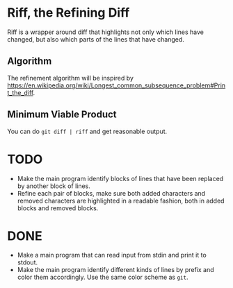# Riff, the Refining Diff

Riff is a wrapper around diff that highlights not only which lines
have changed, but also which parts of the lines that have changed.

## Algorithm

The refinement algorithm will be inspired by
<https://en.wikipedia.org/wiki/Longest_common_subsequence_problem#Print_the_diff>.

## Minimum Viable Product

You can do `git diff | riff` and get reasonable output.

# TODO
* Make the main program identify blocks of lines that have been
replaced by another block of lines.
* Refine each pair of blocks, make sure both added characters and
  removed characters are highlighted in a readable fashion, both in
  added blocks and removed blocks.

# DONE
* Make a main program that can read input from stdin and print it to
stdout.
* Make the main program identify different kinds of lines by prefix
and color them accordingly. Use the same color scheme as `git`.
